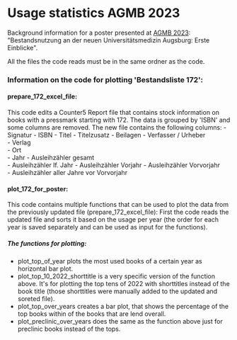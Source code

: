 # Usage statistics AGMB 2023
Background information for a poster presented at [AGMB 2023](https://agmb.de/de_DE/2023-bonn-startseite): "Bestandsnutzung an der neuen Universitätsmedizin Augsburg: Erste Einblicke".

All the files the code reads must be in the same ordner as the code.


### Information on the code for plotting 'Bestandsliste 172':
#### prepare_172_excel_file:
This code edits a Counter5 Report file that contains stock information on books with a pressmark starting with 172. 
The data is grouped by 'ISBN' and some columns are removed.
The new file contains the following columns: 
	- Signatur
	- ISBN
	- Titel
	- Titelzusatz
	- Beilagen
	- Verfasser / Urheber	
	- Verlag	
	- Ort	
	- Jahr
	- Ausleihzähler gesamt	
	- Ausleihzähler lf. Jahr
	- Ausleihzähler Vorjahr
	- Ausleihzähler Vorvorjahr	
	- Ausleihzähler aller Jahre vor Vorvorjahr

    
#### plot_172_for_poster:
This code contains multiple functions that can be used to plot the data from the previously updated file (prepare_172_excel_file):
First the code reads the updated file and sorts it based on the usage per year (the order for each year is saved separately and can be used as input for the functions).
##### The functions for plotting:
- plot_top_of_year plots the most used books of a certain year as horizontal bar plot.
- plot_top_10_2022_shorttitle is a very specific version of the function above. It's for plotting the top tens of 2022 with shorttitles instead of the book title 
  (those shorttitles were manually added to the updated and soreted file). 
- plot_top_over_years creates a bar plot, that shows the percentage of the top books within of the books that are lend overall.
- plot_preclinic_over_years does the same as the function above just for preclinic books instead of the tops.
